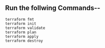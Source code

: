 ## Run the follwing Commands--
```
terraform fmt
terraform init
terraform validate
terraform plan
terraform apply
terraform destroy
```
